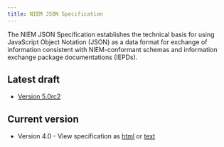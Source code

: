 ```yaml
---
title: NIEM JSON Specification
---
```


The NIEM JSON Specification establishes the technical basis for using JavaScript Object Notation (JSON) as a data format for exchange of information consistent with NIEM-conformant schemas and information exchange package documentations (IEPDs).

## Latest draft

- [Version 5.0rc2](draft)

## Current version

- Version 4.0 - View specification as [html](v4.0/niem-json-spec.html) or [text](v4.0/niem-json-spec.txt)
